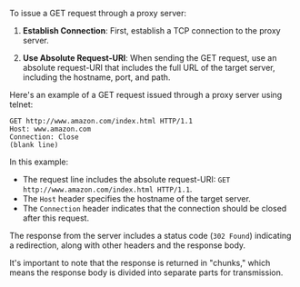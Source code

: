 To issue a GET request through a proxy server:

1. **Establish Connection**: First, establish a TCP connection to the proxy server.

2. **Use Absolute Request-URI**: When sending the GET request, use an absolute request-URI that includes the full URL of the target server, including the hostname, port, and path.

Here's an example of a GET request issued through a proxy server using telnet:

```
GET http://www.amazon.com/index.html HTTP/1.1
Host: www.amazon.com
Connection: Close
(blank line)
```

In this example:
- The request line includes the absolute request-URI: `GET http://www.amazon.com/index.html HTTP/1.1`.
- The `Host` header specifies the hostname of the target server.
- The `Connection` header indicates that the connection should be closed after this request.

The response from the server includes a status code (`302 Found`) indicating a redirection, along with other headers and the response body.

It's important to note that the response is returned in "chunks," which means the response body is divided into separate parts for transmission.